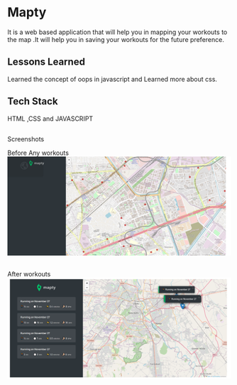 
# Mapty

It is a web based application that will help you in mapping your workouts
to the map .It will help you in saving your workouts for the future preference.

## Lessons Learned

Learned the concept of oops in javascript and Learned more about css.

## Tech Stack

HTML ,CSS and JAVASCRIPT

##
Screenshots

Before Any workouts
![login](https://raw.githubusercontent.com/Naitikdwn/Maptyy/master/Screen%20shots/1.png)

##
After workouts
![login](https://raw.githubusercontent.com/Naitikdwn/Maptyy/master/Screen%20shots/2.png)
